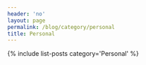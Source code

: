 ```yaml
---
header: 'no'
layout: page
permalink: /blog/category/personal
title: Personal
---
```

{% include list-posts category='Personal' %}
